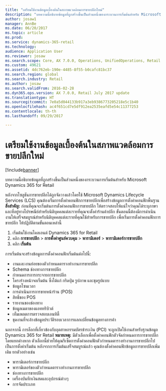 ```yaml
---
title: "เตรียมใช้งานข้อมูลเบื้องต้นในสภาพแวดล้อมการขายปลีกใหม่"
description: "บทความนี้อธิบายข้อมูลที่ถูกสร้างขึ้นเป็นส่วนหนึ่งของกระบวนการเริ่มต้นสำหรับ Microsoft Dynamics 365 for Retail"
author: josaw1
manager: AnnBe
ms.date: 06/20/2017
ms.topic: article
ms.prod: 
ms.service: dynamics-365-retail
ms.technology: 
audience: Application User
ms.reviewer: josaw
ms.search.scope: Core, AX 7.0.0, Operations, UnifiedOperations, Retail
ms.custom: 49621
ms.assetid: 4dc762eb-190e-4485-8f55-b0cafc81bc37
ms.search.region: global
ms.search.industry: Retail
ms.author: josaw
ms.search.validFrom: 2016-02-28
ms.dyn365.ops.version: AX 7.0.0, Retail July 2017 update
ms.translationtype: HT
ms.sourcegitcommit: 7e0a5d044133b917a3eb9386773205218e5c1b40
ms.openlocfilehash: ac4f651cd7e5df912ea2535eafd5e54c11377253
ms.contentlocale: th-th
ms.lasthandoff: 09/29/2017

---
```


# <a name="initialize-seed-data-in-a-new-retail-environment"></a>เตรียมใช้งานข้อมูลเบื้องต้นในสภาพแวดล้อมการขายปลีกใหม่

[!include[banner](includes/banner.md)]


บทความนี้อธิบายข้อมูลที่ถูกสร้างขึ้นเป็นส่วนหนึ่งของกระบวนการเริ่มต้นสำหรับ Microsoft Dynamics 365 for Retail

หลังจากโซลูชันการขายปลีกได้ถูกจัดวางแล้วโดยใช้ Microsoft Dynamics Lifecycle Services (LCS) คุณต้องเริ่มการตั้งค่าคอนฟิกการขายปลีกเพื่อสร้างข้อมูลการตั้งค่าคอนฟิกพื้นฐาน **สิ่งสำคัญ:** ก่อนที่คุณจะเริ่มต้นการตั้งค่าคอนฟิกการขายปลีก ให้ตรวจสอบให้แน่ใจว่าคุณได้ระบุภาษาและที่อยู่ทางไปรษณีย์สำหรับนิติบุคคลแต่ละรายที่คุณจะตั้งค่าร้านค้าปลีก ขั้นตอนนี้ต้องมีการดำเนินงานให้เสร็จสมบูรณ์สำหรับนิติบุคคลแต่ละรายที่คุณใช้สำหรับการขายปลีก เพื่อเริ่มการตั้งค่าคอนฟิกการขายปลึก ให้ปฏิบัติตามขั้นตอนเหล่านี้

1.  เริ่มต้นใช้งานไคลเอนต์ Dynamics 365 for Retail
2.  คลิก **การขายปลีก** &gt; **การตั้งค่าศูนย์ควบคุม** &gt; **พารามิเตอร์** &gt; **พารามิเตอร์การขายปลีก**
3.  คลิก **เริ่มต้น**

การเริ่มต้นจะสร้างข้อมูลการตั้งค่าคอนฟิกเริ่มต้นต่อไปนี้:

-   งานและงานย่อยของตัวกำหนดตารางทำงานการขายปลีก
-   Schema ช่องทางการขายปลีก
-   กำหนดการการกระจายการขายปลีก
-   โครงร่างหน้าจอเริ่มต้น ซึ่งได้แก่ กริดปุ่ม รูปภาพ และชุดรูปแบบ
-   ข้อมูลโซนเวลา
-   การดำเนินการการขายหน้าร้าน (POS)
-   สิทธิ์ของ POS
-   รายงานของช่องทาง
-   ข้อมูลเมตาของแอททริบิวต์
-   เท็มเพลตการตรวจสอบเอนทิตี้
-   ชุดงานที่จะล้างข้อมูลประวัติรอบเวลาการแลกเปลี่ยนข้อมูลทางการค้า

นอกจากนี้ การล็อกที่เกี่ยวข้องกับอุตสาหกรรมบัตรชำระเงิน (PCI) จะถูกเปิดใช้งานสำหรับฐานข้อมูล Dynamics 365 for Retail **หมายเหตุ:** มีตัวเลือกเพื่อตั้งค่าคอนฟิกตัวจัดกำหนดการการขายปลีกโดยแยกต่างหาก ตัวเลือกนี้ช่วยให้คุณรีเซ็ตการตั้งค่าคอนฟิกตัวกำหนดตารางทำงานการขายปลีกไปเป็นการตั้งค่าเริ่มต้น หลังจากการเริ่มต้นเสร็จสมบูรณ์แล้ว คุณต้องตั้งค่าคอนฟิกข้อมูลการขายปลีกเพิ่มเติม ยกตัวอย่างเช่น

-   พารามิเตอร์การขายปลีก
-   พารามิเตอร์ของตัวกำหนดตารางทำงานการขายปลีก
-   ช่องทางการขายปลีก
-   เครื่องบันทึกเงินสดและอุปกรณ์ต่างๆ
-   การจัดประเภท





